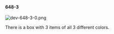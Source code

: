 #### 648-3
![dev-648-3-0.png](https://github.com/lil-lab/nlvr/raw/master/nlvr/dev/images/1/dev-648-3-0.png "dev-648-3-0.png")

There is a box with 3 items of all 3 different colors.